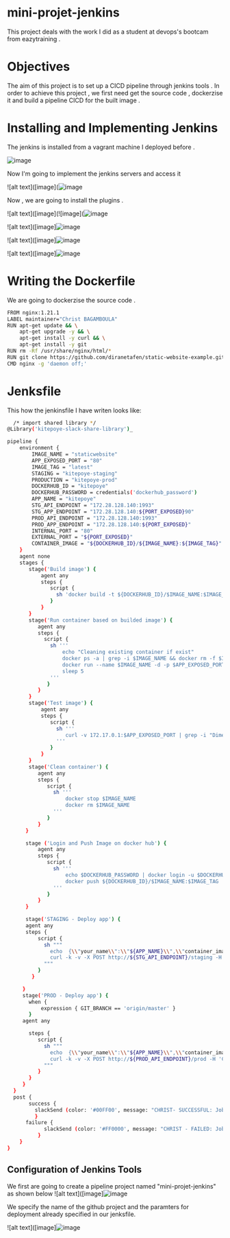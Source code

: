 # mini-projet-jenkins
This project deals with the work I did as a student at devops's bootcam from eazytraining .
# Objectives
The aim of this project is to set up a CICD pipeline through jenkins tools . In order to achieve this project , we first need get the source code , dockerzise it and build a pipeline CICD for the built image .

# Installing and Implementing Jenkins
The jenkins is installed from a vagrant machine I deployed before .

![image](https://github.com/christ242/mini-projet-jenkins/assets/60726494/f72915f5-e054-4c3f-937d-1871fa8818d9)


Now I'm going to implement the jenkins servers and access it

![alt text]([image](![image](https://github.com/christ242/mini-projet-jenkins/assets/60726494/2a6ba969-dffd-45e1-8d7e-b90f0991b676)

Now , we are going to install the plugins .


![alt text]([image](![image](![image](https://github.com/christ242/mini-projet-jenkins/assets/60726494/60b9353d-de15-4fc9-af9e-cfd711a69652)


![alt text]([image]![image](https://github.com/christ242/mini-projet-jenkins/assets/60726494/0662be24-a2d7-4c77-914b-2e06a3effbc0)

![alt text]([image]![image](https://github.com/christ242/mini-projet-jenkins/assets/60726494/0f7dc5c1-353d-4100-bf72-05b6a7ce0cf3)

![alt text]([image]![image](https://github.com/christ242/mini-projet-jenkins/assets/60726494/883fd0c5-e400-44ae-b60c-3e1ab24881cb)


# Writing the Dockerfile
We are going to dockerzise the source code .
```bash
FROM nginx:1.21.1
LABEL maintainer="Christ BAGAMBOULA"
RUN apt-get update && \
    apt-get upgrade -y && \
    apt-get install -y curl && \
    apt-get install -y git
RUN rm -Rf /usr/share/nginx/html/*
RUN git clone https://github.com/diranetafen/static-website-example.git /usr/share/nginx/html
CMD nginx -g 'daemon off;'
````
# Jenksfile
This how the jenkinsfile I have writen looks like:
```bash
  /* import shared library */
@Library('kitepoye-slack-share-library')_

pipeline {
    environment {
        IMAGE_NAME = "staticwebsite"
        APP_EXPOSED_PORT = "80"
        IMAGE_TAG = "latest"
        STAGING = "kitepoye-staging"
        PRODUCTION = "kitepoye-prod"
        DOCKERHUB_ID = "kitepoye"
        DOCKERHUB_PASSWORD = credentials('dockerhub_password')
        APP_NAME = "kitepoye"
        STG_API_ENDPOINT = "172.28.128.140:1993"
        STG_APP_ENDPOINT = "172.28.128.140:${PORT_EXPOSED}90"
        PROD_API_ENDPOINT = "172.28.128.140:1993"
        PROD_APP_ENDPOINT = "172.28.128.140:${PORT_EXPOSED}"
        INTERNAL_PORT = "80"
        EXTERNAL_PORT = "${PORT_EXPOSED}"
        CONTAINER_IMAGE = "${DOCKERHUB_ID}/${IMAGE_NAME}:${IMAGE_TAG}"
    }
    agent none
    stages {
       stage('Build image') {
           agent any
           steps {
              script {
                sh 'docker build -t ${DOCKERHUB_ID}/$IMAGE_NAME:$IMAGE_TAG ./mini-projet-jenkins/'
              }
           }
       }
       stage('Run container based on builded image') {
          agent any
          steps {
            script {
              sh '''
                  echo "Cleaning existing container if exist"
                  docker ps -a | grep -i $IMAGE_NAME && docker rm -f $IMAGE_NAME
                  docker run --name $IMAGE_NAME -d -p $APP_EXPOSED_PORT:$INTERNAL_PORT  ${DOCKERHUB_ID}/$IMAGE_NAME:$IMAGE_TAG
                  sleep 5
              '''
             }
          }
       }
       stage('Test image') {
           agent any
           steps {
              script {
                sh '''
                   curl -v 172.17.0.1:$APP_EXPOSED_PORT | grep -i "Dimension"
                '''
              }
           }
       }
       stage('Clean container') {
          agent any
          steps {
             script {
               sh '''
                   docker stop $IMAGE_NAME
                   docker rm $IMAGE_NAME
               '''
             }
          }
      }

      stage ('Login and Push Image on docker hub') {
          agent any
          steps {
             script {
               sh '''
                   echo $DOCKERHUB_PASSWORD | docker login -u $DOCKERHUB_ID --password-stdin
                   docker push ${DOCKERHUB_ID}/$IMAGE_NAME:$IMAGE_TAG
               '''
             }
          }
      }

      stage('STAGING - Deploy app') {
      agent any
      steps {
          script {
            sh """
              echo  {\\"your_name\\":\\"${APP_NAME}\\",\\"container_image\\":\\"${CONTAINER_IMAGE}\\", \\"external_port\\":\\"${EXTERNAL_PL_PORT}90\\", \\"internal_port\\":\\"${INTERNAL_PORT}\\"}  > data.json
              curl -k -v -X POST http://${STG_API_ENDPOINT}/staging -H 'Content-Type: application/json'  --data-binary @data.json  2>&1 |  | grep 200
            """
          }
        }

     }
     stage('PROD - Deploy app') {
       when {
           expression { GIT_BRANCH == 'origin/master' }
       }
     agent any

       steps {
          script {
            sh """
              echo  {\\"your_name\\":\\"${APP_NAME}\\",\\"container_image\\":\\"${CONTAINER_IMAGE}\\", \\"external_port\\":\\"${EXTERNAL_PL_PORT}\\", \\"internal_port\\":\\"${INTERNAL_PORT}\\"}  > data.json
              curl -k -v -X POST http://${PROD_API_ENDPOINT}/prod -H 'Content-Type: application/json'  --data-binary @data.json  2>&1 | gr grep 200
            """
          }
       }
     }
  }
  post {
       success {
         slackSend (color: '#00FF00', message: "CHRIST- SUCCESSFUL: Job '${env.JOB_NAME} [${env.BUILD_NUMBER}]' (${env.BUILD_URL}) - PROD OD URL => http://${PROD_APP_ENDPOINT} , STAGING URL => http://${STG_APP_ENDPOINT}")
         }
      failure {
            slackSend (color: '#FF0000', message: "CHRIST - FAILED: Job '${env.JOB_NAME} [${env.BUILD_NUMBER}]' (${env.BUILD_URL})")      
          }
    }
}
````
 ## Configuration of Jenkins Tools

 We first are going to create a pipeline project named "mini-projet-jenkins" as shown below 
 ![alt text]([image]![image](https://github.com/christ242/mini-projet-jenkins/assets/60726494/4afb0422-bce9-48e2-98a7-90f4cbbcde23)

We specify the name of the github project and the paramters for deployment already specified in our jenksfile.

 ![alt text]([image]![image](https://github.com/christ242/mini-projet-jenkins/assets/60726494/e6b5a72e-a6fb-44e6-89d5-6c09b3d25226)

